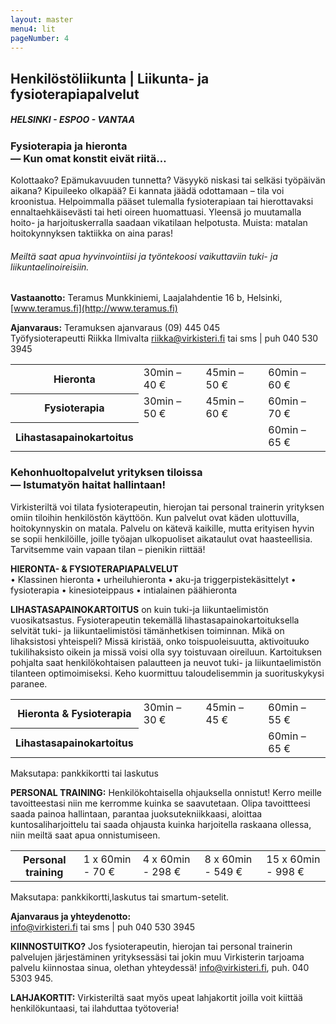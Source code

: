 ```yaml
---
layout: master
menu4: lit
pageNumber: 4
---
```


## Henkilöstöliikunta | Liikunta- ja fysioterapiapalvelut

##### HELSINKI - ESPOO - VANTAA

### Fysioterapia ja hieronta<br>&mdash; Kun omat konstit eivät riitä&hellip;
Kolottaako? Epämukavuuden tunnetta? Väsyykö niskasi tai selkäsi työpäivän aikana? Kipuileeko olkapää? Ei kannata jäädä odottamaan – tila voi kroonistua. Helpoimmalla pääset tulemalla fysioterapiaan tai hierottavaksi ennaltaehkäisevästi tai heti oireen huomattuasi. Yleensä jo muutamalla hoito- ja harjoituskerralla saadaan vikatilaan helpotusta. Muista: matalan hoitokynnyksen taktiikka on aina paras!

###### Meiltä saat apua hyvinvointiisi ja työntekoosi vaikuttaviin tuki- ja liikuntaelinoireisiin.

**Vastaanotto:** Teramus Munkkiniemi, Laajalahdentie 16 b, Helsinki, [www.teramus.fi](http://www.teramus.fi)

**Ajanvaraus:** Teramuksen ajanvaraus (09) 445 045  
Työfysioterapeutti Riikka Ilmivalta [riikka@virkisteri.fi](mailto:riikka@virkisteri.fi) tai sms | puh 040 530 3945

<table>
  <tr>
    <th>Hieronta</th><td>30min – 40 €</td><td>45min – 50 €</td><td>60min – 60 €</td>
  </tr>
  <tr>
    <th>Fysioterapia</th><td>30min – 50 €</td><td>45min – 60 €</td><td>60min – 70 €</td>
  </tr>
  <tr>
    <th>Lihastasapainokartoitus</th><td></td><td></td><td>60min – 65 €</td>
  </tr>
</table>

### Kehonhuoltopalvelut yrityksen tiloissa<br>&mdash; Istumatyön haitat hallintaan!

Virkisteriltä voi tilata fysioterapeutin, hierojan tai personal trainerin yrityksen omiin tiloihin henkilöstön käyttöön. Kun palvelut ovat käden ulottuvilla, hoitokynnyskin on matala. Palvelu on kätevä kaikille, mutta erityisen hyvin se sopii henkilöille, joille työajan ulkopuoliset aikataulut ovat haasteellisia. Tarvitsemme vain vapaan tilan – pienikin riittää!


**HIERONTA- & FYSIOTERAPIAPALVELUT**  
• Klassinen hieronta
• urheiluhieronta
• aku-ja triggerpistekäsittelyt
• fysioterapia
• kinesioteippaus
• intialainen päähieronta

**LIHASTASAPAINOKARTOITUS** on kuin tuki-ja liikuntaelimistön vuosikatsastus. Fysioterapeutin tekemällä lihastasapainokartoituksella selvität tuki- ja liikuntaelimistösi tämänhetkisen toiminnan. Mikä on lihaksistosi yhteispeli? Missä kiristää, onko toispuoleisuutta, aktivoituuko tukilihaksisto oikein ja missä voisi olla syy toistuvaan oireiluun. Kartoituksen pohjalta saat henkilökohtaisen palautteen ja neuvot tuki- ja liikuntaelimistön tilanteen optimoimiseksi. Keho kuormittuu taloudelisemmin ja suorituskykysi paranee.

<table>
  <tr>
    <th>Hieronta & Fysioterapia</th><td>30min – 30 €</td><td>45min – 45 €</td><td>60min – 55 €</td>
  </tr>
  <tr>
    <th>Lihastasapainokartoitus</th><td></td><td></td><td>60min – 65 €</td>
  </tr>
</table>

Maksutapa: pankkikortti tai laskutus

**PERSONAL TRAINING:** 
Henkilökohtaisella ohjauksella onnistut! Kerro meille tavoitteestasi niin me kerromme kuinka se saavutetaan. Olipa tavoittteesi saada painoa hallintaan, parantaa juoksutekniikkaasi, aloittaa kuntosaliharjoittelu tai saada ohjausta kuinka harjoitella raskaana ollessa, niin meiltä saat apua onnistumiseen.

<table>
    <tr>
    <th>Personal training</th><td>1 x 60min - 70 €</td><td>4 x 60min - 298 €</td><td>8 x 60min - 549 €</td><td>15 x 60min - 998 €</td>
  </tr>
</table>

Maksutapa: pankkikortti,laskutus tai smartum-setelit.

**Ajanvaraus ja yhteydenotto:**   
[info@virkisteri.fi](mailto:info@virkisteri.fi) tai sms | puh 040 530 3945

<!-- div>
<span class="margin-indicator-container"><span class="margin-indicator">»</span><span class="calendar-links"><b>ajanvarauskalenteri</b> Etera | Helsingin Energia | Työterveyslaitos</span></span>
</div -->


**KIINNOSTUITKO?** Jos fysioterapeutin, hierojan tai personal trainerin palvelujen järjestäminen yrityksessäsi tai jokin muu Virkisterin tarjoama palvelu kiinnostaa sinua, olethan yhteydessä! [info@virkisteri.fi](mailto:info@virkisteri.fi), puh. 040 5303 945.

**LAHJAKORTIT:** Virkisteriltä saat myös upeat lahjakortit joilla voit kiittää henkilökuntaasi, tai ilahduttaa työtoveria!
